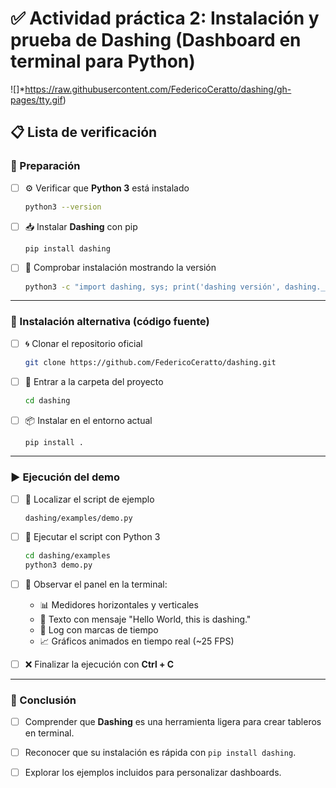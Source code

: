 

# ✅ Actividad práctica 2: Instalación y prueba de **Dashing** (Dashboard en terminal para Python)

![]*https://raw.githubusercontent.com/FedericoCeratto/dashing/gh-pages/tty.gif)

## 📋 Lista de verificación

### 🔧 Preparación

* [ ] ⚙️ Verificar que **Python 3** está instalado

  ```bash
  python3 --version
  ```
* [ ] 📥 Instalar **Dashing** con pip

  ```bash
  pip install dashing
  ```
* [ ] 🔎 Comprobar instalación mostrando la versión

  ```bash
  python3 -c "import dashing, sys; print('dashing versión', dashing.__version__)"
  ```

---

### 🔄 Instalación alternativa (código fuente)

* [ ] 🌀 Clonar el repositorio oficial

  ```bash
  git clone https://github.com/FedericoCeratto/dashing.git
  ```
* [ ] 📂 Entrar a la carpeta del proyecto

  ```bash
  cd dashing
  ```
* [ ] 📦 Instalar en el entorno actual

  ```bash
  pip install .
  ```

---

### ▶️ Ejecución del demo

* [ ] 📂 Localizar el script de ejemplo

  ```
  dashing/examples/demo.py
  ```
* [ ] 🚀 Ejecutar el script con Python 3

  ```bash
  cd dashing/examples
  python3 demo.py
  ```
* [ ] 👀 Observar el panel en la terminal:

  * 📊 Medidores horizontales y verticales
  * 📝 Texto con mensaje "Hello World, this is dashing."
  * 📜 Log con marcas de tiempo
  * 📈 Gráficos animados en tiempo real (\~25 FPS)
* [ ] ❌ Finalizar la ejecución con **Ctrl + C**

---

### 📌 Conclusión

* [ ] Comprender que **Dashing** es una herramienta ligera para crear tableros en terminal.
* [ ] Reconocer que su instalación es rápida con `pip install dashing`.
* [ ] Explorar los ejemplos incluidos para personalizar dashboards.

